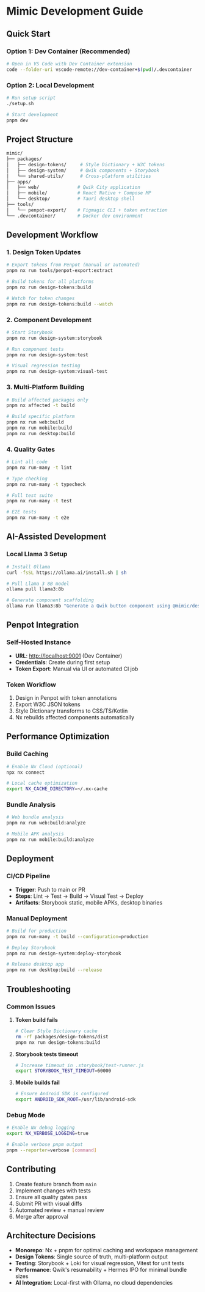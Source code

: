 # Mimic Development Guide

## Quick Start

### Option 1: Dev Container (Recommended)

```bash
# Open in VS Code with Dev Container extension
code --folder-uri vscode-remote://dev-container+$(pwd)/.devcontainer
```

### Option 2: Local Development

```bash
# Run setup script
./setup.sh

# Start development
pnpm dev
```

## Project Structure

```bash
mimic/
├── packages/
│   ├── design-tokens/     # Style Dictionary + W3C tokens
│   ├── design-system/     # Qwik components + Storybook
│   └── shared-utils/      # Cross-platform utilities
├── apps/
│   ├── web/              # Qwik City application
│   ├── mobile/           # React Native + Compose MP
│   └── desktop/          # Tauri desktop shell
├── tools/
│   └── penpot-export/    # Figmagic CLI + token extraction
└── .devcontainer/        # Docker dev environment
```

## Development Workflow

### 1. Design Token Updates

```bash
# Export tokens from Penpot (manual or automated)
pnpm nx run tools/penpot-export:extract

# Build tokens for all platforms
pnpm nx run design-tokens:build

# Watch for token changes
pnpm nx run design-tokens:build --watch
```

### 2. Component Development

```bash
# Start Storybook
pnpm nx run design-system:storybook

# Run component tests
pnpm nx run design-system:test

# Visual regression testing
pnpm nx run design-system:visual-test
```

### 3. Multi-Platform Building

```bash
# Build affected packages only
pnpm nx affected -t build

# Build specific platform
pnpm nx run web:build
pnpm nx run mobile:build
pnpm nx run desktop:build
```

### 4. Quality Gates

```bash
# Lint all code
pnpm nx run-many -t lint

# Type checking
pnpm nx run-many -t typecheck

# Full test suite
pnpm nx run-many -t test

# E2E tests
pnpm nx run-many -t e2e
```

## AI-Assisted Development

### Local Llama 3 Setup

```bash
# Install Ollama
curl -fsSL https://ollama.ai/install.sh | sh

# Pull Llama 3 8B model
ollama pull llama3:8b

# Generate component scaffolding
ollama run llama3:8b "Generate a Qwik button component using @mimic/design-tokens"
```

## Penpot Integration

### Self-Hosted Instance

- **URL**: <http://localhost:9001> (Dev Container)
- **Credentials**: Create during first setup
- **Token Export**: Manual via UI or automated CI job

### Token Workflow

1. Design in Penpot with token annotations
2. Export W3C JSON tokens
3. Style Dictionary transforms to CSS/TS/Kotlin
4. Nx rebuilds affected components automatically

## Performance Optimization

### Build Caching

```bash
# Enable Nx Cloud (optional)
npx nx connect

# Local cache optimization
export NX_CACHE_DIRECTORY=~/.nx-cache
```

### Bundle Analysis

```bash
# Web bundle analysis
pnpm nx run web:build:analyze

# Mobile APK analysis
pnpm nx run mobile:build:analyze
```

## Deployment

### CI/CD Pipeline

- **Trigger**: Push to main or PR
- **Steps**: Lint → Test → Build → Visual Test → Deploy
- **Artifacts**: Storybook static, mobile APKs, desktop binaries

### Manual Deployment

```bash
# Build for production
pnpm nx run-many -t build --configuration=production

# Deploy Storybook
pnpm nx run design-system:deploy-storybook

# Release desktop app
pnpm nx run desktop:build --release
```

## Troubleshooting

### Common Issues

1. **Token build fails**

   ```bash
   # Clear Style Dictionary cache
   rm -rf packages/design-tokens/dist
   pnpm nx run design-tokens:build
   ```

2. **Storybook tests timeout**

   ```bash
   # Increase timeout in .storybook/test-runner.js
   export STORYBOOK_TEST_TIMEOUT=60000
   ```

3. **Mobile builds fail**

   ```bash
   # Ensure Android SDK is configured
   export ANDROID_SDK_ROOT=/usr/lib/android-sdk
   ```

### Debug Mode

```bash
# Enable Nx debug logging
export NX_VERBOSE_LOGGING=true

# Enable verbose pnpm output
pnpm --reporter=verbose [command]
```

## Contributing

1. Create feature branch from `main`
2. Implement changes with tests
3. Ensure all quality gates pass
4. Submit PR with visual diffs
5. Automated review + manual review
6. Merge after approval

## Architecture Decisions

- **Monorepo**: Nx + pnpm for optimal caching and workspace management
- **Design Tokens**: Single source of truth, multi-platform output
- **Testing**: Storybook + Loki for visual regression, Vitest for unit tests
- **Performance**: Qwik's resumability + Hermes IPO for minimal bundle sizes
- **AI Integration**: Local-first with Ollama, no cloud dependencies
